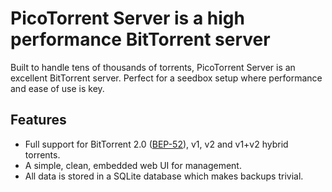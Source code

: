 # PicoTorrent Server is a high performance BitTorrent server

Built to handle tens of thousands of torrents, PicoTorrent Server is an
excellent BitTorrent server. Perfect for a seedbox setup where performance
and ease of use is key.

## Features

 * Full support for BitTorrent 2.0 ([BEP-52](http://bittorrent.org/beps/bep_0052.html)), v1, v2 and v1+v2 hybrid torrents.
 * A simple, clean, embedded web UI for management.
 * All data is stored in a SQLite database which makes backups trivial.
